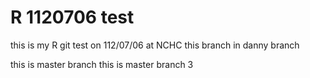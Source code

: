# R 1120706 test

this is my R git test on 112/07/06 at NCHC
this branch in danny branch

this is master branch
this is master branch 3